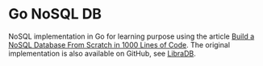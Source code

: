 # Go NoSQL DB
NoSQL implementation in Go for learning purpose using the article 
[Build a NoSQL Database From Scratch in 1000 Lines of Code](https://betterprogramming.pub/build-a-nosql-database-from-the-scratch-in-1000-lines-of-code-8ed1c15ed924). The original implementation is also available on GitHub, see [LibraDB](https://github.com/amit-davidson/LibraDB).